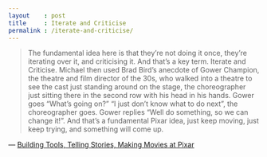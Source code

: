 ```yaml
---
layout    : post
title     : Iterate and Criticise
permalink : /iterate-and-criticise/
---
```


> The fundamental idea here is that they’re not doing it once, they’re iterating
> over it, and criticising it. And that’s a key term. Iterate and Criticise.
> Michael then used Brad Bird’s anecdote of Gower Champion, the theatre and film
> director of the 30s, who walked into a theatre to see the cast just standing
> around on the stage, the choreographer just sitting there in the second row
> with his head in his hands. Gower goes “What’s going on?” “I just don’t know
> what to do next”, the choreographer goes. Gower replies “Well do something, so
> we can change it!”. And that’s a fundamental Pixar idea, just keep moving,
> just keep trying, and something will come up.

&mdash; [Building Tools, Telling Stories, Making Movies at Pixar](http://pixarplanet.com/blog/michael-johnson-talk-report)
